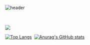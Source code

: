 

<!--
**Saru-github/Saru-github** is a ✨ _special_ ✨ repository because its `README.md` (this file) appears on your GitHub profile.

Here are some ideas to get you started:

- 🔭 I’m currently working on ...
- 🌱 I’m currently learning ...
- 👯 I’m looking to collaborate on ...
- 🤔 I’m looking for help with ...
- 💬 Ask me about ...
- 📫 How to reach me: ...
- 😄 Pronouns: ...
- ⚡ Fun fact: ...
-->

![header](https://capsule-render.vercel.app/api?type=wave&color=auto&height=300&section=header&text=Hello,%20wolrd!&fontSize=90)


<br>
<br>
<a href="https://github.com/Saru-github"><img src="https://hits.seeyoufarm.com/api/count/incr/badge.svg?url=https%3A%2F%2Fgithub.com%2FSaru-github%2Fhit-counter&count_bg=%2379C83D&title_bg=%23555555&icon=github.svg&icon_color=%23E7E7E7&title=hits&edge_flat=false))"/></a>


[![Top Langs](https://github-readme-stats.vercel.app/api/top-langs/?username=saru-github)](https://github.com/heo_dark@naver.com/github-readme-stats)&nbsp;&nbsp;[![Anurag's GitHub stats](https://github-readme-stats.vercel.app/api?username=saru-github)](https://github.com/heo_dark@naver.com/github-readme-stats)



